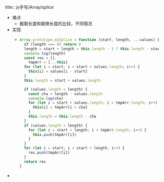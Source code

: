 title:: js手写/Array/splice

- 难点
	- 截取长度和替换长度的比较，不同情况
- 实现
	- ```js
	  Array.prototype.mySplice = function (start, length, ...values) {
	    if (length === 0) return 0
	    length = start + length > this.length - 1 ? this.length - start : length
	    console.log(length)
	    const res = [],
	      tmpArr = [...this]
	    for (let i = start; i < start + values.length; i++) {
	      this[i] = values[i - start]
	    }
	    this.length = start + values.length
	  
	    if (values.length < length) {
	      const cha = length - values.length
	      console.log(cha)
	      for (let i = start + values.length; i < tmpArr.length; i++) {
	        this[i] = tmpArr[i + cha]
	      }
	      this.length = this.length - cha
	    }
	    if (values.length > length) {
	      for (let i = start + length; i < tmpArr.length; i++) {
	        this.push(tmpArr[i])
	      }
	    }
	    for (let i = start; i < start + length; i++) {
	      res.push(tmpArr[i])
	    }
	    return res
	  }
	  ```
-